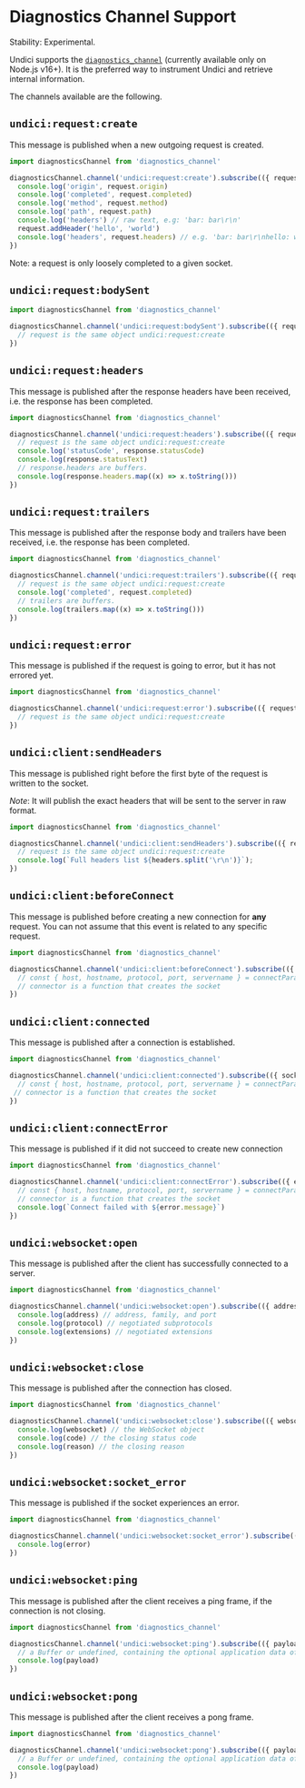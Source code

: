 # Diagnostics Channel Support

Stability: Experimental.

Undici supports the [`diagnostics_channel`](https://nodejs.org/api/diagnostics_channel.html) (currently available only on Node.js v16+).
It is the preferred way to instrument Undici and retrieve internal information.

The channels available are the following.

## `undici:request:create`

This message is published when a new outgoing request is created.

```js
import diagnosticsChannel from 'diagnostics_channel'

diagnosticsChannel.channel('undici:request:create').subscribe(({ request }) => {
  console.log('origin', request.origin)
  console.log('completed', request.completed)
  console.log('method', request.method)
  console.log('path', request.path)
  console.log('headers') // raw text, e.g: 'bar: bar\r\n'
  request.addHeader('hello', 'world')
  console.log('headers', request.headers) // e.g. 'bar: bar\r\nhello: world\r\n'
})
```

Note: a request is only loosely completed to a given socket.

## `undici:request:bodySent`

```js
import diagnosticsChannel from 'diagnostics_channel'

diagnosticsChannel.channel('undici:request:bodySent').subscribe(({ request }) => {
  // request is the same object undici:request:create
})
```

## `undici:request:headers`

This message is published after the response headers have been received, i.e. the response has been completed.

```js
import diagnosticsChannel from 'diagnostics_channel'

diagnosticsChannel.channel('undici:request:headers').subscribe(({ request, response }) => {
  // request is the same object undici:request:create
  console.log('statusCode', response.statusCode)
  console.log(response.statusText)
  // response.headers are buffers.
  console.log(response.headers.map((x) => x.toString()))
})
```

## `undici:request:trailers`

This message is published after the response body and trailers have been received, i.e. the response has been completed.

```js
import diagnosticsChannel from 'diagnostics_channel'

diagnosticsChannel.channel('undici:request:trailers').subscribe(({ request, trailers }) => {
  // request is the same object undici:request:create
  console.log('completed', request.completed)
  // trailers are buffers.
  console.log(trailers.map((x) => x.toString()))
})
```

## `undici:request:error`

This message is published if the request is going to error, but it has not errored yet.

```js
import diagnosticsChannel from 'diagnostics_channel'

diagnosticsChannel.channel('undici:request:error').subscribe(({ request, error }) => {
  // request is the same object undici:request:create
})
```

## `undici:client:sendHeaders`

This message is published right before the first byte of the request is written to the socket.

*Note*: It will publish the exact headers that will be sent to the server in raw format.

```js
import diagnosticsChannel from 'diagnostics_channel'

diagnosticsChannel.channel('undici:client:sendHeaders').subscribe(({ request, headers, socket }) => {
  // request is the same object undici:request:create
  console.log(`Full headers list ${headers.split('\r\n')}`);
})
```

## `undici:client:beforeConnect`

This message is published before creating a new connection for **any** request.
You can not assume that this event is related to any specific request.

```js
import diagnosticsChannel from 'diagnostics_channel'

diagnosticsChannel.channel('undici:client:beforeConnect').subscribe(({ connectParams, connector }) => {
  // const { host, hostname, protocol, port, servername } = connectParams
  // connector is a function that creates the socket
})
```

## `undici:client:connected`

This message is published after a connection is established.

```js
import diagnosticsChannel from 'diagnostics_channel'

diagnosticsChannel.channel('undici:client:connected').subscribe(({ socket, connectParams, connector }) => {
  // const { host, hostname, protocol, port, servername } = connectParams
 // connector is a function that creates the socket
})
```

## `undici:client:connectError`

This message is published if it did not succeed to create new connection

```js
import diagnosticsChannel from 'diagnostics_channel'

diagnosticsChannel.channel('undici:client:connectError').subscribe(({ error, socket, connectParams, connector }) => {
  // const { host, hostname, protocol, port, servername } = connectParams
  // connector is a function that creates the socket
  console.log(`Connect failed with ${error.message}`)
})
```

## `undici:websocket:open`

This message is published after the client has successfully connected to a server.

```js
import diagnosticsChannel from 'diagnostics_channel'

diagnosticsChannel.channel('undici:websocket:open').subscribe(({ address, protocol, extensions }) => {
  console.log(address) // address, family, and port
  console.log(protocol) // negotiated subprotocols
  console.log(extensions) // negotiated extensions
})
```

## `undici:websocket:close`

This message is published after the connection has closed.

```js
import diagnosticsChannel from 'diagnostics_channel'

diagnosticsChannel.channel('undici:websocket:close').subscribe(({ websocket, code, reason }) => {
  console.log(websocket) // the WebSocket object
  console.log(code) // the closing status code
  console.log(reason) // the closing reason
})
```

## `undici:websocket:socket_error`

This message is published if the socket experiences an error.

```js
import diagnosticsChannel from 'diagnostics_channel'

diagnosticsChannel.channel('undici:websocket:socket_error').subscribe((error) => {
  console.log(error)
})
```

## `undici:websocket:ping`

This message is published after the client receives a ping frame, if the connection is not closing.

```js
import diagnosticsChannel from 'diagnostics_channel'

diagnosticsChannel.channel('undici:websocket:ping').subscribe(({ payload }) => {
  // a Buffer or undefined, containing the optional application data of the frame
  console.log(payload)
})
```

## `undici:websocket:pong`

This message is published after the client receives a pong frame.

```js
import diagnosticsChannel from 'diagnostics_channel'

diagnosticsChannel.channel('undici:websocket:pong').subscribe(({ payload }) => {
  // a Buffer or undefined, containing the optional application data of the frame
  console.log(payload)
})
```
